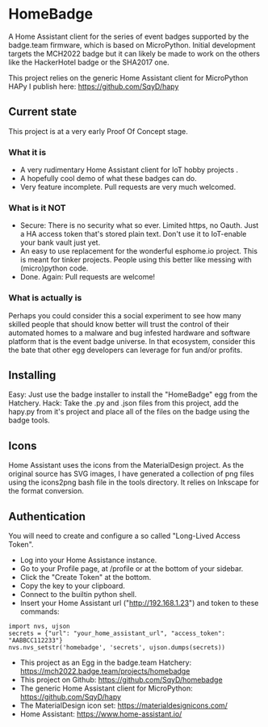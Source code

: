 # HomeBadge
A Home Assistant client for the series of event badges supported by the badge.team firmware, which is based on MicroPython. Initial development targets the MCH2022 badge but it can likely be made to work on the others like the HackerHotel badge or the SHA2017 one.

This project relies on the generic Home Assistant client for MicroPython HAPy I publish here: https://github.com/SqyD/hapy

## Current state
This project is at a very early Proof Of Concept stage.

### What it is
* A very rudimentary Home Assistant client for IoT hobby projects .
* A hopefully cool demo of what these badges can do.
* Very feature incomplete. Pull requests are very much welcomed.


### What is it NOT
* Secure: There is no security what so ever. Limited https, no Oauth. Just a HA access token that's stored plain text. Don't use it to IoT-enable your bank vault just yet.
* An easy to use replacement for the wonderful esphome.io project. This is meant for tinker projects. People using this better like messing with (micro)python code.
* Done. Again: Pull requests are welcome!

### What is actually is
Perhaps you could consider this a social experiment to see how many skilled people that should know better will trust the control of their automated homes to a malware and bug infested hardware and software platform that is the event badge universe. In that ecosystem, consider this the bate that other egg developers can leverage for fun and/or profits.

## Installing
Easy: Just use the badge installer to install the "HomeBadge" egg from the Hatchery.
Hack: Take the .py and .json files from this project, add the hapy.py from it's project and place all of the files on the badge using the badge tools.

## Icons
Home Assistant uses the icons from the MaterialDesign project. As the original source has SVG images, I have generated a collection of png files using the icons2png bash file in the tools directory. It relies on Inkscape for the format conversion.

## Authentication
You will need to create and configure a so called "Long-Lived Access Token".
* Log into your Home Assistance instance.
* Go to your Profile page, at /profile or at the bottom of your sidebar.
* Click the "Create Token" at the bottom.
* Copy the key to your clipboard.
* Connect to the builtin python shell.
* Insert your Home Assistant url ("http://192.168.1.23") and token to these commands:
```
import nvs, ujson
secrets = {"url": "your_home_assistant_url", "access_token": "AABBCC112233"}
nvs.nvs_setstr('homebadge', 'secrets', ujson.dumps(secrets))
```

* This project as an Egg in the badge.team Hatchery: https://mch2022.badge.team/projects/homebadge
* This project on Github: https://github.com/SqyD/homebadge
* The generic Home Assistant client for MicroPython: https://github.com/SqyD/hapy
* The MaterialDesign icon set: https://materialdesignicons.com/
* Home Assistant: https://www.home-assistant.io/
